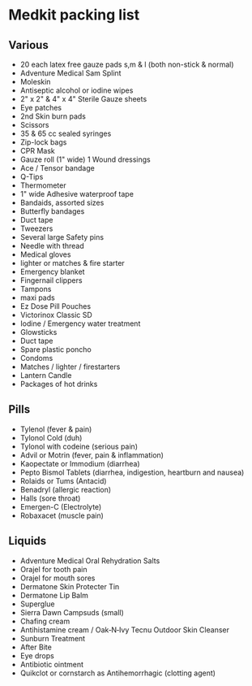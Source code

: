 # Medkit packing list

## Various

- 20 each latex free gauze pads s,m & l (both non-stick & normal)
- Adventure Medical Sam Splint
- Moleskin
- Antiseptic alcohol or iodine wipes
- 2" x 2" & 4" x 4" Sterile Gauze sheets
- Eye patches
- 2nd Skin burn pads
- Scissors
- 35 & 65 cc sealed syringes
- Zip-lock bags
- CPR Mask
- Gauze roll (1" wide)  1 Wound dressings
- Ace / Tensor bandage
- Q-Tips
- Thermometer
- 1" wide Adhesive waterproof tape
- Bandaids, assorted sizes
- Butterfly bandages
- Duct tape
- Tweezers
- Several large Safety pins
- Needle with thread
- Medical gloves
- lighter or matches & fire starter
- Emergency blanket
- Fingernail clippers
- Tampons
- maxi pads
- Ez Dose Pill Pouches
- Victorinox Classic SD
- Iodine / Emergency water treatment
- Glowsticks
- Duct tape
- Spare plastic poncho
- Condoms
- Matches / lighter / firestarters
- Lantern Candle
- Packages of hot drinks

## Pills

- Tylenol (fever & pain)
- Tylonol Cold (duh)
- Tylonol with codeine (serious pain)
- Advil or Motrin (fever, pain & inflammation)
- Kaopectate or Immodium (diarrhea)
- Pepto Bismol Tablets (diarrhea, indigestion, heartburn and nausea)
- Rolaids or Tums (Antacid)
- Benadryl (allergic reaction)
- Halls (sore throat)
- Emergen-C (Electrolyte)
- Robaxacet (muscle pain)

## Liquids

- Adventure Medical Oral Rehydration Salts
- Orajel for tooth pain
- Orajel for mouth sores
- Dermatone Skin Protecter Tin
- Dermatone Lip Balm
- Superglue 
- Sierra Dawn Campsuds (small)
- Chafing cream
- Antihistamine cream / Oak‑N‑Ivy Tecnu Outdoor Skin Cleanser
- Sunburn Treatment
- After Bite
- Eye drops
- Antibiotic ointment
- Quikclot or cornstarch as Antihemorrhagic (clotting agent)
